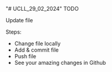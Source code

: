 "# UCLL_29_02_2024" 
TODO

Update file

Steps:
* Change file locally
* Add & commit file
* Push file
* See your amazing changes in Github